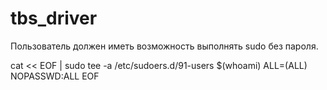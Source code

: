 # tbs_driver

Пользователь должен иметь возможность выполнять sudo без пароля.

cat << EOF | sudo tee -a /etc/sudoers.d/91-users
$(whoami) ALL=(ALL) NOPASSWD:ALL
EOF
